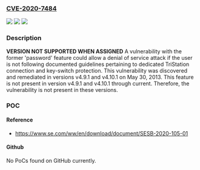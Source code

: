 ### [CVE-2020-7484](https://cve.mitre.org/cgi-bin/cvename.cgi?name=CVE-2020-7484)
![](https://img.shields.io/static/v1?label=Product&message=TriStation%20TS1131%20(v4.0.0%20to%20v4.9.0%2C%20v4.10.0)&color=blue)
![](https://img.shields.io/static/v1?label=Version&message=TriStation%20TS1131%20(v4.0.0%20to%20v4.9.0%2C%20v4.10.0)%20&color=brightgreen)
![](https://img.shields.io/static/v1?label=Vulnerability&message=denial%20of%20service&color=brightgreen)

### Description

**VERSION NOT SUPPORTED WHEN ASSIGNED** A vulnerability with the former 'password' feature could allow a denial of service attack if the user is not following documented guidelines pertaining to dedicated TriStation connection and key-switch protection. This vulnerability was discovered and remediated in versions v4.9.1 and v4.10.1 on May 30, 2013. This feature is not present in version v4.9.1 and v4.10.1 through current. Therefore, the vulnerability is not present in these versions.

### POC

#### Reference
- https://www.se.com/ww/en/download/document/SESB-2020-105-01

#### Github
No PoCs found on GitHub currently.

